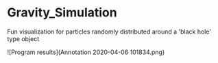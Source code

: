 # Gravity_Simulation
Fun visualization for particles randomly distributed around a 'black hole' type object

![Program results](Annotation 2020-04-06 101834.png)
